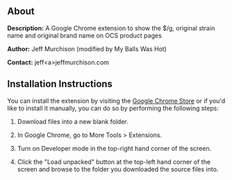 ## About

**Description:** A Google Chrome extension to show the $/g, original strain name and original brand name on OCS product pages

**Author:** Jeff Murchison (modified by My Balls Was Hot)

**Contact:** jeff\<a>jeffmurchison.com


## Installation Instructions

You can install the extension by visiting the [Google Chrome Store](https://chrome.google.com/webstore/detail/ocs-price-per-gram/ffddjiogaehibkbejnmbcgmgpgcjfbjd) or if you'd like to install it manually, you can do so by performing the following steps:

1. Download files into a new blank folder.

2. In Google Chrome, go to More Tools > Extensions.

3. Turn on Developer mode in the top-right hand corner of the screen.

4. Click the "Load unpacked" button at the top-left hand corner of the screen and browse to the folder you downloaded the source files into.

